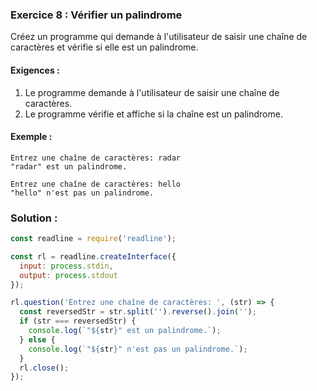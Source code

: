 ### Exercice 8 : Vérifier un palindrome
Créez un programme qui demande à l'utilisateur de saisir une chaîne de caractères et vérifie si elle est un palindrome.

#### Exigences :
1. Le programme demande à l'utilisateur de saisir une chaîne de caractères.
2. Le programme vérifie et affiche si la chaîne est un palindrome.

#### Exemple :
```
Entrez une chaîne de caractères: radar
"radar" est un palindrome.

Entrez une chaîne de caractères: hello
"hello" n'est pas un palindrome.
```

### Solution :

```javascript
const readline = require('readline');

const rl = readline.createInterface({
  input: process.stdin,
  output: process.stdout
});

rl.question('Entrez une chaîne de caractères: ', (str) => {
  const reversedStr = str.split('').reverse().join('');
  if (str === reversedStr) {
    console.log(`"${str}" est un palindrome.`);
  } else {
    console.log(`"${str}" n'est pas un palindrome.`);
  }
  rl.close();
});
```
